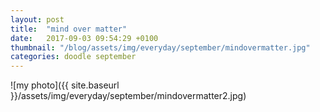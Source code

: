 ```yaml
---
layout: post
title:  "mind over matter"
date:   2017-09-03 09:54:29 +0100
thumbnail: "/blog/assets/img/everyday/september/mindovermatter.jpg"
categories: doodle september
---
```


![my photo]({{ site.baseurl }}/assets/img/everyday/september/mindovermatter2.jpg)